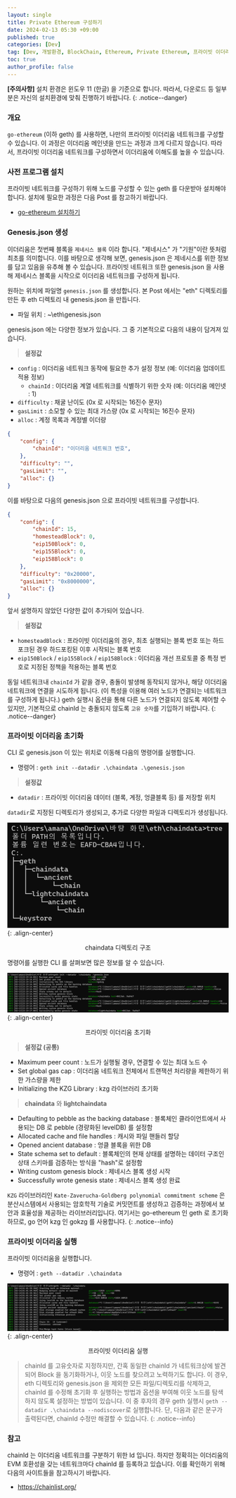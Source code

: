 ```yaml
---
layout: single
title: Private Ethereum 구성하기
date: 2024-02-13 05:30 +09:00
published: true
categories: [Dev]
tag: [Dev, 개발환경, BlockChain, Ethereum, Private Ethereum, 프라이빗 이더리움, go-ethereum, geth]
toc: true
author_profile: false
---
```


**[주의사항]** 
설치 환경은 윈도우 11 (한글) 을 기준으로 합니다. 따라서, 다운로드 등 일부분은 자신의 설치환경에 맞춰 진행하기 바랍니다.
{: .notice--danger} 

### 개요

`go-ethereum` (이하 geth) 를 사용하면, 나만의 프라이빗 이더리움 네트워크를 구성할 수 있습니다. 
이 과정은 이더리움 메인넷을 만드는 과정과 크게 다르지 않습니다. 따라서, 프라이빗 이더리움 네트워크를 구성하면서 이더리움에 이해도를 높을 수 있습니다. 

### 사전 프로그램 설치

프라이빗 네트워크를 구성하기 위해 노드를 구성할 수 있는 geth 를 다운받아 설치해야 합니다. 설치에 필요한 과정은 다음 Post 를 참고하기 바랍니다.

* [go-ethereum 설치하기](https://keitechnote.github.io/dev/dev-install-go-ethereum/)

### Genesis.json 생성

이더리움은 첫번째 블록을 `제네시스 블록` 이라 합니다. "제네시스" 가 "기원"이란 뜻처럼 최초를 의미합니다.
이를 바탕으로 생각해 보면, genesis.json 은 제네시스를 위한 정보를 담고 있음을 유추해 볼 수 있습니다. 
프라이빗 네트워크 또한 genesis.json 을 사용해 제네시스 블록을 시작으로 이더리움 네트워크를 구성하게 됩니다. 

원하는 위치에 파일명 `genesis.json` 를 생성합니다. 본 Post 에서는 "eth" 디렉토리를 만든 후 eth 디렉토리 내 genesis.json 을 만듭니다.

- 파일 위치 : ~\eth\genesis.json

genesis.json 에는 다양한 정보가 있습니다. 그 중 기본적으로 다음의 내용이 담겨져 있습니다. 

> **설정값**
- `config` : 이더리움 네트워크 동작에 필요한 추가 설정 정보 (예: 이더리움 업데이트 적용 정보)
    - `chainId` : 이더리움 계열 네트워크를 식별하기 위한 숫자 (예: 이더리움 메인넷 : 1)
- `difficulty` : 채굴 난이도 (0x 로 시작되는 16진수 문자)
- `gasLimit` : 소모할 수 있는 최대 가스량 (0x 로 시작되는 16진수 문자)
- `alloc` : 계정 목록과 계정별 이더량

```json
{  
	"config": {
	    "chainId": "이더리움 네트워크 번호",
	},
	"difficulty": "",
	"gasLimit": "",
	"alloc": {}
}
```
이를 바탕으로 다음의 genesis.json 으로 프라이빗 네트워크를 구성합니다. 

```json
{  
	"config": {
	    "chainId": 15,
	    "homesteadBlock": 0,
	    "eip150Block": 0,
	    "eip155Block": 0,
		"eip158Block": 0
	},
	"difficulty": "0x20000",
	"gasLimit": "0x8000000",
	"alloc": {}
}
```
앞서 설명하지 않았던 다양한 값이 추가되어 있습니다. 

> **설정값**
- `homesteadBlock` : 프라이빗 이더리움의 경우, 최초 실행되는 블록 번호 또는 하드포크된 경우 하드포킹된 이후 시작되는 블록 번호 
- `eip150Block` / `eip155Block` / `eip158Block` : 이더리움 개선 프로토콜 중 특정 번호로 지정된 정책을 적용하는 블록 번호


동일 네트워크내 `chainId` 가 같을 경우, 충돌이 발생해 동작되지 않거나, 해당 이더리움 네트워크에 연결을 시도하게 됩니다. (이 특성을 이용해 여러 노드가 연결되는 네트워크를 구성하게 됩니다.) 
geth 실행시 옵션을 통해 다른 노드가 연결되지 않도록 제어할 수 있지만, 기본적으로 chainId 는 충돌되지 않도록 `고유 숫자`를 기입하기 바랍니다.
{: .notice--danger} 

### 프라이빗 이더리움 초기화

CLI 로 genesis.json 이 있는 위치로 이동해 다음의 명령어를 실행합니다. 

- 명령어 : `geth init --datadir .\chaindata .\genesis.json`

> **설정값**
- `datadir` : 프라이빗 이더리움 데이터 (블록, 계정, 엉클블록 등) 를 저장할 위치

`datadir`로 지정된 디렉토리가 생성되고, 추가로 다양한 파일과 디렉토리가 생성됩니다.

![tree_chaindata_dir](/assets/images/2024-02-12-tree-chaindata-dir.png){: .align-center}
<p style="text-align: center;">chaindata 디렉토리 구조</p>

명령어를 실행한 CLI 를 살펴보면 많은 정보를 알 수 있습니다. 

![init_private_ethereum](/assets/images/2024-02-12-init-private-ethereum.png){: .align-center}
<p style="text-align: center;">프라이빗 이더리움 초기화</p>

> **설정값 (공통)**
- Maximum peer count : 노드가 실행될 경우, 연결할 수 있는 최대 노드 수
- Set global gas cap : 이더리움 네트워크 전체에서 트랜잭션 처리량을 제한하기 위한 가스량을 제한
- Initializing the KZG Library : kzg 라이브러리 초기화

> **chaindata** 와 **lightchaindata**
- Defaulting to pebble as the backing database : 블록체인 클라이언트에서 사용되는 DB 로 pebble (경량화된 levelDB) 를 설정함
- Allocated cache and file handles : 캐시와 파일 핸들러 할당
- Opened ancient database : 엉클 블록을 위한 DB
- State schema set to default : 블록체인의 현재 상태를 설명하는 데이터 구조인 상태 스키마를 검증하는 방식을 "hash"로 설정함
- Writing custom genesis block : 제네시스 블록 생성 시작
- Successfully wrote genesis state : 제네시스 블록 생성 완료

`KZG` 라이브러리인 `Kate-Zaverucha-Goldberg polynomial commitment scheme` 은 분산시스템에서 사용되는 암호학적 기술로 커밋먼트를 생성하고 검증하는 과정에서 보안과 효율성을 제공하는 라이브러리입니다. 여기서는 go-ethereum 인 geth 로 초기화하므로, go 언어 kzg 인 gokzg 를 사용합니다.
{: .notice--info}


### 프라이빗 이더리움 실행

프라이빗 이더리움을 실행합니다.

- 명령어 : `geth --datadir .\chaindata`

![execute_private_ethereum](/assets/images/2024-02-12-execute-private-ethereum.png){: .align-center}
<p style="text-align: center;">프라이빗 이더리움 실행</p>

> chainId 를 고유숫자로 지정하지만, 간혹 동일한 chainId 가 네트워크상에 발견되어 Block 을 동기화하거나, 이웃 노드를 찾으려고 노력하기도 합니다. 이 경우, eth 디렉토리와 genesis.json 을 제외한 모든 파일/디렉토리를 삭제하고, chainId 를 수정해 초기화 후 실행하는 방법과 옵션을 부여해 이웃 노드를 탐색하지 않도록 설정하는 방법이 있습니다. 이 중 후자의 경우 geth 실행시 `geth --datadir .\chaindata --nodiscover`로 실행합니다. 단, 다음과 같은 문구가 출력된다면, chainId 수정만 해결할 수 있습니다. 
{: .notice--info}

### 참고

chainId 는 이더리움 네트워크를 구분하기 위한 Id 입니다. 하지만 정확히는 이더리움의 EVM 호환성을 갖는 네트워크마다 chainId 를 등록하고 있습니다. 이를 확인하기 위해 다음의 사이트들을 참고하시기 바랍니다. 

- https://chainlist.org/
